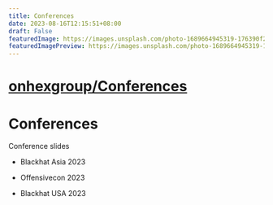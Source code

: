 ```yaml
---
title: Conferences
date: 2023-08-16T12:15:51+08:00
draft: False
featuredImage: https://images.unsplash.com/photo-1689664945319-176390f2a617?ixid=M3w0NjAwMjJ8MHwxfHJhbmRvbXx8fHx8fHx8fDE2OTIxNTkyNzd8&ixlib=rb-4.0.3
featuredImagePreview: https://images.unsplash.com/photo-1689664945319-176390f2a617?ixid=M3w0NjAwMjJ8MHwxfHJhbmRvbXx8fHx8fHx8fDE2OTIxNTkyNzd8&ixlib=rb-4.0.3
---
```


# [onhexgroup/Conferences](https://github.com/onhexgroup/Conferences)

# Conferences
Conference slides


- Blackhat Asia 2023

- Offensivecon 2023

- Blackhat USA 2023
